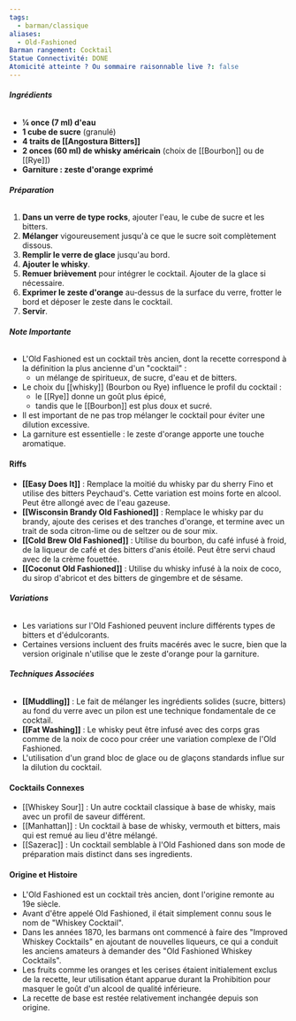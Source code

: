 ```yaml
---
tags:
  - barman/classique
aliases:
  - Old-Fashioned
Barman rangement: Cocktail
Statue Connectivité: DONE
Atomicité atteinte ? Ou sommaire raisonnable live ?: false
---
```

###### **Ingrédients**
- **¼ once (7 ml) d'eau**
- **1 cube de sucre** (granulé)
- **4 traits de [[Angostura Bitters]]**
- **2 onces (60 ml) de whisky américain** (choix de [[Bourbon]] ou de [[Rye]])
- **Garniture : zeste d'orange exprimé**

###### **Préparation**
1. **Dans un verre de type rocks**, ajouter l'eau, le cube de sucre et les bitters.
2. **Mélanger** vigoureusement jusqu'à ce que le sucre soit complètement dissous.
3. **Remplir le verre de glace** jusqu'au bord.
4. **Ajouter le whisky**.
5. **Remuer brièvement** pour intégrer le cocktail. Ajouter de la glace si nécessaire.
6. **Exprimer le zeste d'orange** au-dessus de la surface du verre, frotter le bord et déposer le zeste dans le cocktail.
7. **Servir**.

###### **Note Importante**
- L'Old Fashioned est un cocktail très ancien, dont la recette correspond à la définition la plus ancienne d'un "cocktail" : 
	- un mélange de spiritueux, de sucre, d'eau et de bitters.
- Le choix du [[whisky]] (Bourbon ou Rye) influence le profil du cocktail : 
	- le [[Rye]] donne un goût plus épicé, 
	- tandis que le [[Bourbon]] est plus doux et sucré.
- Il est important de ne pas trop mélanger le cocktail pour éviter une dilution excessive.
- La garniture est essentielle : le zeste d'orange apporte une touche aromatique.

#### **Riffs**
- **[[Easy Does It]]** : Remplace la moitié du whisky par du sherry Fino et utilise des bitters Peychaud's. Cette variation est moins forte en alcool. Peut être allongé avec de l'eau gazeuse.
- **[[Wisconsin Brandy Old Fashioned]]** : Remplace le whisky par du brandy, ajoute des cerises et des tranches d'orange, et termine avec un trait de soda citron-lime ou de seltzer ou de sour mix.
- **[[Cold Brew Old Fashioned]]** : Utilise du bourbon, du café infusé à froid, de la liqueur de café et des bitters d'anis étoilé. Peut être servi chaud avec de la crème fouettée.
- **[[Coconut Old Fashioned]]** : Utilise du whisky infusé à la noix de coco, du sirop d'abricot et des bitters de gingembre et de sésame.

###### **Variations**
- Les variations sur l'Old Fashioned peuvent inclure différents types de bitters et d'édulcorants.
- Certaines versions incluent des fruits macérés avec le sucre, bien que la version originale n'utilise que le zeste d'orange pour la garniture.

###### **Techniques Associées**
- **[[Muddling]]** : Le fait de mélanger les ingrédients solides (sucre, bitters) au fond du verre avec un pilon est une technique fondamentale de ce cocktail.
- **[[Fat Washing]]** : Le whisky peut être infusé avec des corps gras comme de la noix de coco pour créer une variation complexe de l'Old Fashioned.
- L'utilisation d'un grand bloc de glace ou de glaçons standards influe sur la dilution du cocktail.

#### **Cocktails Connexes**
- [[Whiskey Sour]] : Un autre cocktail classique à base de whisky, mais avec un profil de saveur différent.
- [[Manhattan]] : Un cocktail à base de whisky, vermouth et bitters, mais qui est remué au lieu d'être mélangé.
- [[Sazerac]] : Un cocktail semblable à l'Old Fashioned dans son mode de préparation mais distinct dans ses ingredients.

#### **Origine et Histoire**
- L'Old Fashioned est un cocktail très ancien, dont l'origine remonte au 19e siècle.
- Avant d'être appelé Old Fashioned, il était simplement connu sous le nom de "Whiskey Cocktail".
- Dans les années 1870, les barmans ont commencé à faire des "Improved Whiskey Cocktails" en ajoutant de nouvelles liqueurs, ce qui a conduit les anciens amateurs à demander des "Old Fashioned Whiskey Cocktails".
- Les fruits comme les oranges et les cerises étaient initialement exclus de la recette, leur utilisation étant apparue durant la Prohibition pour masquer le goût d'un alcool de qualité inférieure.
- La recette de base est restée relativement inchangée depuis son origine.
